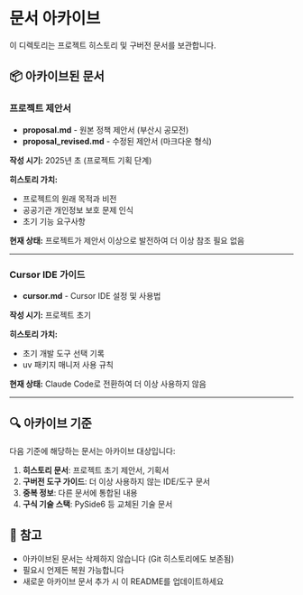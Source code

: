 # 문서 아카이브

이 디렉토리는 프로젝트 히스토리 및 구버전 문서를 보관합니다.

## 📦 아카이브된 문서

### 프로젝트 제안서
- **proposal.md** - 원본 정책 제안서 (부산시 공모전)
- **proposal_revised.md** - 수정된 제안서 (마크다운 형식)

**작성 시기:** 2025년 초 (프로젝트 기획 단계)

**히스토리 가치:**
- 프로젝트의 원래 목적과 비전
- 공공기관 개인정보 보호 문제 인식
- 초기 기능 요구사항

**현재 상태:** 프로젝트가 제안서 이상으로 발전하여 더 이상 참조 필요 없음

---

### Cursor IDE 가이드
- **cursor.md** - Cursor IDE 설정 및 사용법

**작성 시기:** 프로젝트 초기

**히스토리 가치:**
- 초기 개발 도구 선택 기록
- uv 패키지 매니저 사용 규칙

**현재 상태:** Claude Code로 전환하여 더 이상 사용하지 않음

---

## 🔍 아카이브 기준

다음 기준에 해당하는 문서는 아카이브 대상입니다:

1. **히스토리 문서**: 프로젝트 초기 제안서, 기획서
2. **구버전 도구 가이드**: 더 이상 사용하지 않는 IDE/도구 문서
3. **중복 정보**: 다른 문서에 통합된 내용
4. **구식 기술 스택**: PySide6 등 교체된 기술 문서

## 📌 참고

- 아카이브된 문서는 삭제하지 않습니다 (Git 히스토리에도 보존됨)
- 필요시 언제든 복원 가능합니다
- 새로운 아카이브 문서 추가 시 이 README를 업데이트하세요
